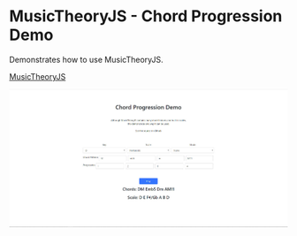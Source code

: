 # MusicTheoryJS - Chord Progression Demo

Demonstrates how to use MusicTheoryJS.

[MusicTheoryJS](https://github.com/zachacious/musictheoryjs)

![screenshot](screen.jpg)